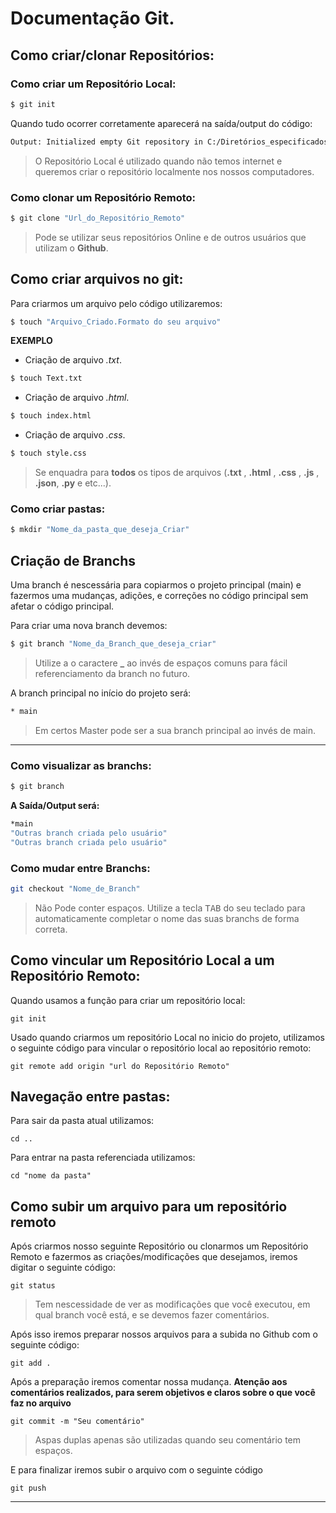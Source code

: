 # Documentação Git.
## Como criar/clonar Repositórios:
### Como criar um Repositório Local:
```bash
$ git init
```

Quando tudo ocorrer corretamente aparecerá na saída/output do código: 

```bash
Output: Initialized empty Git repository in C:/Diretórios_especificados
```

>O Repositório Local é utilizado quando não temos internet e queremos criar o repositório localmente nos nossos computadores. 

### Como clonar um Repositório Remoto:

```bash
$ git clone "Url_do_Repositório_Remoto"
```

> Pode se utilizar seus repositórios Online e de outros usuários que utilizam o **Github**. 
## Como criar arquivos no git:

Para criarmos um arquivo pelo código utilizaremos:

```bash
$ touch "Arquivo_Criado.Formato do seu arquivo"
```

****EXEMPLO**** 
 - Criação de arquivo *.txt*.
 ```bash
$ touch Text.txt
```
- Criação de arquivo *.html*.
```bash
$ touch index.html
```
- Criação de arquivo *.css*.
```bash
$ touch style.css
```

> Se enquadra para **todos** os tipos de arquivos (**.txt** , **.html** , **.css** , **.js** , **.json**, **.py** e etc...).

### Como criar pastas:
```bash
$ mkdir "Nome_da_pasta_que_deseja_Criar"
```


## Criação de Branchs
Uma branch é nescessária para copiarmos o projeto principal (main) e fazermos uma mudanças, adições, e correções no código principal sem afetar o código principal.

Para criar uma nova branch devemos:
```bash
$ git branch "Nome_da_Branch_que_deseja_criar"
```

> Utilize a o caractere **_** ao invés de espaços comuns para fácil referenciamento da branch no futuro.

A branch principal no início do projeto será: 
```bash
* main
```
> Em certos Master pode ser a sua branch principal ao invés de main.

___
### Como visualizar as branchs:

```bash
$ git branch
```

**A Saída/Output será:**

```bash
*main
"Outras branch criada pelo usuário"
"Outras branch criada pelo usuário"
```

### Como mudar entre Branchs:
```bash
git checkout "Nome_de_Branch"
```
> Não Pode conter espaços.
> Utilize a tecla <kbd>TAB</kbd> do seu teclado para automaticamente completar o nome das suas branchs de forma correta.

## Como vincular um Repositório Local a um Repositório Remoto:

Quando usamos a função para criar um repositório local:

    git init

Usado quando criarmos um repositório Local no inicio do projeto, utilizamos o seguinte código para vincular o repositório local ao repositório remoto:

    git remote add origin "url do Repositório Remoto"

## Navegação entre pastas:
Para sair da pasta atual utilizamos:

    cd ..

 Para entrar na pasta referenciada utilizamos:

    cd "nome da pasta"

## Como subir um arquivo para um repositório remoto 

Após criarmos nosso seguinte Repositório ou clonarmos um Repositório Remoto e fazermos as criações/modificações que desejamos, iremos digitar o seguinte código:

    git status
    
> Tem nescessidade de ver as modificações que você executou, em qual branch você está, e se devemos fazer comentários.

Após isso iremos preparar nossos arquivos para a subida no Github com o seguinte código:

`git add .`

Após a preparação iremos comentar nossa mudança. **Atenção aos comentários realizados, para serem objetivos e claros sobre o que você faz no arquivo**

    git commit -m "Seu comentário"
    

> Aspas duplas apenas são utilizadas quando seu comentário tem espaços.

E  para finalizar iremos subir o arquivo com o seguinte código 

    git push

 ___
